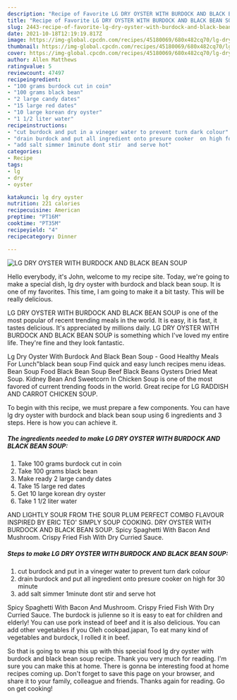 ```yaml
---
description: "Recipe of Favorite LG DRY OYSTER WITH BURDOCK AND BLACK BEAN SOUP"
title: "Recipe of Favorite LG DRY OYSTER WITH BURDOCK AND BLACK BEAN SOUP"
slug: 2443-recipe-of-favorite-lg-dry-oyster-with-burdock-and-black-bean-soup
date: 2021-10-18T12:19:19.817Z
image: https://img-global.cpcdn.com/recipes/45180069/680x482cq70/lg-dry-oyster-with-burdock-and-black-bean-soup-recipe-main-photo.jpg
thumbnail: https://img-global.cpcdn.com/recipes/45180069/680x482cq70/lg-dry-oyster-with-burdock-and-black-bean-soup-recipe-main-photo.jpg
cover: https://img-global.cpcdn.com/recipes/45180069/680x482cq70/lg-dry-oyster-with-burdock-and-black-bean-soup-recipe-main-photo.jpg
author: Allen Matthews
ratingvalue: 5
reviewcount: 47497
recipeingredient:
- "100 grams burdock cut in coin"
- "100 grams black bean"
- "2 large candy dates"
- "15 large red dates"
- "10 large korean dry oyster"
- "1 1/2 liter water"
recipeinstructions:
- "cut burdock and put in a vineger water to prevent turn dark colour"
- "drain burdock and put all ingredient onto presure cooker  on high for 30 minute"
- "add salt simmer 1minute dont stir  and serve hot"
categories:
- Recipe
tags:
- lg
- dry
- oyster

katakunci: lg dry oyster 
nutrition: 221 calories
recipecuisine: American
preptime: "PT16M"
cooktime: "PT35M"
recipeyield: "4"
recipecategory: Dinner

---
```



![LG DRY OYSTER WITH BURDOCK AND BLACK BEAN SOUP](https://img-global.cpcdn.com/recipes/45180069/680x482cq70/lg-dry-oyster-with-burdock-and-black-bean-soup-recipe-main-photo.jpg)

Hello everybody, it's John, welcome to my recipe site. Today, we're going to make a special dish, lg dry oyster with burdock and black bean soup. It is one of my favorites. This time, I am going to make it a bit tasty. This will be really delicious.

LG DRY OYSTER WITH BURDOCK AND BLACK BEAN SOUP is one of the most popular of recent trending meals in the world. It is easy, it is fast, it tastes delicious. It's appreciated by millions daily. LG DRY OYSTER WITH BURDOCK AND BLACK BEAN SOUP is something which I've loved my entire life. They're fine and they look fantastic.

Lg Dry Oyster With Burdock And Black Bean Soup - Good Healthy Meals For Lunch"black bean soup Find quick and easy lunch recipes menu ideas. Bean Soup Food Black Bean Soup Beef Black Beans Oysters Dried Meat Soup. Kidney Bean And Sweetcorn In Chicken Soup is one of the most favored of current trending foods in the world. Great recipe for LG RADDISH AND CARROT CHICKEN SOUP.


To begin with this recipe, we must prepare a few components. You can have lg dry oyster with burdock and black bean soup using 6 ingredients and 3 steps. Here is how you can achieve it.

<!--inarticleads1-->

##### The ingredients needed to make LG DRY OYSTER WITH BURDOCK AND BLACK BEAN SOUP:

1. Take 100 grams burdock cut in coin
1. Take 100 grams black bean
1. Make ready 2 large candy dates
1. Take 15 large red dates
1. Get 10 large korean dry oyster
1. Take 1 1/2 liter water


AND LIGHTLY SOUR FROM THE SOUR PLUM PERFECT COMBO FLAVOUR INSPIRED BY ERIC TEO' SIMPLY SOUP COOKING. DRY OYSTER WITH BURDOCK AND BLACK BEAN SOUP. Spicy Spaghetti With Bacon And Mushroom. Crispy Fried Fish With Dry Curried Sauce. 

<!--inarticleads2-->

##### Steps to make LG DRY OYSTER WITH BURDOCK AND BLACK BEAN SOUP:

1. cut burdock and put in a vineger water to prevent turn dark colour
1. drain burdock and put all ingredient onto presure cooker  on high for 30 minute
1. add salt simmer 1minute dont stir  and serve hot


Spicy Spaghetti With Bacon And Mushroom. Crispy Fried Fish With Dry Curried Sauce. The burdock is julienne so it is easy to eat for children and elderly! You can use pork instead of beef and it is also delicious. You can add other vegetables if you Oleh cookpad.japan, To eat many kind of vegetables and burdock, I rolled it in beef. 

So that is going to wrap this up with this special food lg dry oyster with burdock and black bean soup recipe. Thank you very much for reading. I'm sure you can make this at home. There is gonna be interesting food at home recipes coming up. Don't forget to save this page on your browser, and share it to your family, colleague and friends. Thanks again for reading. Go on get cooking!

